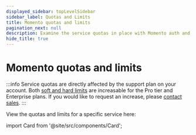 ```yaml
---
displayed_sidebar: topLevelSidebar
sidebar_label: Quotas and Limits
title: Momento quotas and limits
pagination_next: null
description: Examine the service quotas in place with Momento auth and discover the default and tunable values for your workload based on your support plan.
hide_title: true
---
```

# Momento quotas and limits

:::info
Service quotas are directly affected by the support plan on your account. Both <ins>soft and hard limits</ins> are increasable for the Pro tier and Enterprise plans. If you would like to request an increase, please [contact sales](https://www.gomomento.com/contact-us).
:::

View the quotas and limits for a specific service here:

import Card from '@site/src/components/Card';

<div className="card-wrapper">
  <Card to="/auth/limits" title="Auth" description="quotas and limits" />
  <Card to="/cache/limits" title="Cache" description="quotas and limits" />
  <Card to="/topics/limits" title="Topics" description="quotas and limits" />
  <Card to="/leaderboards/limits" title="Leaderboards" description="quotas and limits" />
</div>
